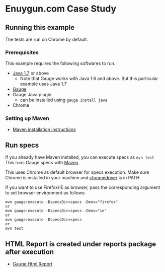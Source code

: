 # Enuygun.com Case Study

## Running this example
The tests are run on Chrome by default.

### Prerequisites

This example requires the following softwares to run.
* [Java 1.7](http://www.oracle.com/technetwork/java/javase/downloads/jdk8-downloads-2133151.html) or above
    * Note that Gauge works with Java 1.6 and above. But this particular example uses Java 1.7
* [Gauge](https://docs.gauge.org/getting_started/installing-gauge.html)
* Gauge Java plugin
    * can be installed using `gauge install java`
* Chrome

### Setting up Maven

* [Maven installation instructions](http://maven.apache.org/install.html)

## Run specs

If you already have Maven installed, you can execute specs as `mvn test`
This runs Gauge specs with [Maven](http://maven.apache.org/index.html).

This uses Chrome as default browser for specs execution. Make sure Chrome is installed in your machine and [chromedriver](https://sites.google.com/a/chromium.org/chromedriver/) is in PATH.

If you want to use Firefox/IE as browser, pass the corresponding argument to set browser environment as follows:

```
mvn gauge:execute -DspecsDir=specs -Denv="firefox"
or
mvn gauge:execute -DspecsDir=specs -Denv="ie"
or
mvn gauge:execute -DspecsDir=specs
or
mvn test
```

## HTML Report is created under reports package after execution
* [Gauge Html Report](https://docsgaugeorg.readthedocs.io/en/master/reports.html)
